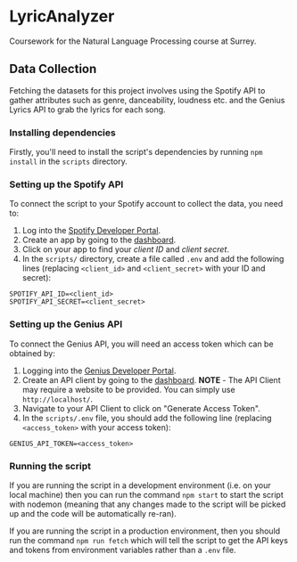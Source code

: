 # LyricAnalyzer

Coursework for the Natural Language Processing course at Surrey.

## Data Collection

Fetching the datasets for this project involves using the Spotify API to gather attributes such as genre, danceability, loudness etc. and the Genius Lyrics API to grab the lyrics for each song.

### Installing dependencies

Firstly, you'll need to install the script's dependencies by running `npm install` in the `scripts` directory.

### Setting up the Spotify API

To connect the script to your Spotify account to collect the data, you need to:

1. Log into the [Spotify Developer Portal](https://developer.spotify.com/).
2. Create an app by going to the [dashboard](https://developer.spotify.com/dashboard/applications).
3. Click on your app to find your *client ID* and *client secret*.
4. In the `scripts/` directory, create a file called `.env` and add the following lines (replacing `<client_id>` and `<client_secret>` with your ID and secret):

``` ()
SPOTIFY_API_ID=<client_id>
SPOTIFY_API_SECRET=<client_secret>
```

### Setting up the Genius API

To connect the Genius API, you will need an access token which can be obtained by:

1. Logging into the [Genius Developer Portal](https://genius.com/signup_or_login).
2. Create an API client by going to the [dashboard](https://genius.com/api-clients/new). **NOTE** - The API Client may require a website to be provided. You can simply use `http://localhost/`.
3. Navigate to your API Client to click on "Generate Access Token".
4. In the `scripts/.env` file, you should add the following line (replacing `<access_token>` with your access token):

```()
GENIUS_API_TOKEN=<access_token>
```

### Running the script

If you are running the script in a development environment (i.e. on your local machine) then you can run the command `npm start` to start the script with nodemon (meaning that any changes made to the script will be picked up and the code will be automatically re-ran).

If you are running the script in a production environment, then you should run the command `npm run fetch` which will tell the script to get the API keys and tokens from environment variables rather than a `.env` file.
